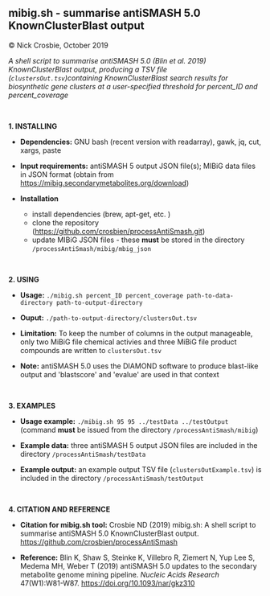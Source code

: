 
## mibig.sh - summarise antiSMASH 5.0 KnownClusterBlast output
© Nick Crosbie, October 2019

*A shell script to summarise antiSMASH 5.0 (Blin et al. 2019) KnownClusterBlast output, producing a TSV file (```clustersOut.tsv```)containing KnownClusterBlast search results for biosynthetic gene clusters at a user-specified threshold for percent_ID and percent_coverage*



<br/>

**1. INSTALLING**

  - **Dependencies:** GNU bash (recent version with readarray), gawk, jq, cut, xargs, paste

  - **Input requirements:** antiSMASH 5 output JSON file(s); MIBiG data files in JSON format (obtain from https://mibig.secondarymetabolites.org/download)

  - **Installation**
    - install dependencies (brew, apt-get, etc. )
    - clone the repository (https://github.com/crosbien/processAntiSmash.git)
    - update MIBiG JSON files - these **must** be stored in the directory ```/processAntiSmash/mibig/mbig_json```

<br/>

**2. USING**

  - **Usage:** ```./mibig.sh percent_ID percent_coverage path-to-data-directory path-to-output-directory```

  - **Ouput:** ```./path-to-output-directory/clustersOut.tsv```

  - **Limitation:** To keep the number of columns in the output manageable, only two MiBiG file chemical activies and three MiBiG file product compounds are written to ```clustersOut.tsv```

  - **Note:** antiSMASH 5.0 uses the DIAMOND software to produce blast-like output and 'blastscore' and 'evalue' are used in that context

<br/>

**3. EXAMPLES**

  - **Usage example:** ```./mibig.sh 95 95 ../testData ../testOutput```   (command **must** be issued from the directory ```/processAntiSmash/mibig```)

  - **Example data:** three antiSMASH 5 output JSON files are included in the directory ```/processAntiSmash/testData```

  - **Example output:** an example output TSV file (```clustersOutExample.tsv```) is included in the directory ```/processAntiSmash/testOutput```

<br/>

**4. CITATION AND REFERENCE**

  - **Citation for mibig.sh tool:** Crosbie ND (2019) mibig.sh: A shell script to summarise antiSMASH 5.0 KnownClusterBlast output. https://github.com/crosbien/processAntiSmash

  - **Reference:** Blin K, Shaw S, Steinke K, Villebro R, Ziemert N, Yup Lee S, Medema MH, Weber T (2019) antiSMASH 5.0 updates to the secondary metabolite genome mining pipeline. *Nucleic Acids Research* 47(W1):W81-W87. https://doi.org/10.1093/nar/gkz310